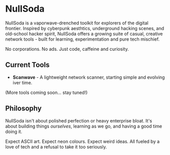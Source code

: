 # NullSoda

NullSoda is a vaporwave-drenched toolkit for explorers of the digital frontier.
Inspired by cyberpunk aesthtics, underground hacking scenes, and old-school hacker spirit, NullSoda offers a growing suite of casual, creative network tools - built for learning, experimentation and pure tech mischief.

No corporations. No ads. Just code, caffeine and curiosity.

## Current Tools

- **Scanwave** - A lightweight network scanner, starting simple and evolving iver time.

(More tools coming soon... stay tuned!)

## Philosophy

NullSoda isn't about polished perfection or heavy enterprise bloat.
It's about building things *ourselves*, learning as we go, and having a good time doing it.

Expect ASCII art. Expect neon colours. Expect weird ideas.
All fueled by a love of tech and a refusal to take it too seriously.
